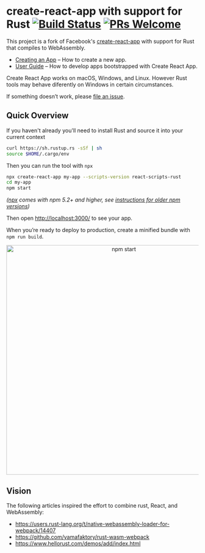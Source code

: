 # create-react-app with support for Rust [![Build Status](https://travis-ci.org/facebook/create-react-app.svg?branch=master)](https://travis-ci.org/facebook/create-react-app) [![PRs Welcome](https://img.shields.io/badge/PRs-welcome-green.svg)](https://github.com/facebook/create-react-app/pulls)

This project is a fork of Facebook's [create-react-app](https://facebook.github.io/create-react-app/) with support for Rust that compiles to WebAssembly.

- [Creating an App](#creating-an-app) – How to create a new app.
- [User Guide](https://facebook.github.io/create-react-app/) – How to develop apps bootstrapped with Create React App.

Create React App works on macOS, Windows, and Linux. However Rust tools may behave diferently on Windows in certain circumstances.

If something doesn’t work, please [file an issue](https://github.com/facebook/create-react-app/issues/new).

## Quick Overview

If you haven't already you'll need to install Rust and source it into your current context

```sh
curl https://sh.rustup.rs -sSf | sh
source $HOME/.cargo/env
```

Then you can run the tool with `npx`

```sh
npx create-react-app my-app --scripts-version react-scripts-rust
cd my-app
npm start
```

_([npx](https://medium.com/@maybekatz/introducing-npx-an-npm-package-runner-55f7d4bd282b) comes with npm 5.2+ and higher, see [instructions for older npm versions](https://gist.github.com/gaearon/4064d3c23a77c74a3614c498a8bb1c5f))_

Then open [http://localhost:3000/](http://localhost:3000/) to see your app.

When you’re ready to deploy to production, create a minified bundle with `npm run build`.

<p align='center'>
<img src='https://cdn.rawgit.com/facebook/create-react-app/27b42ac/screencast.svg' width='600' alt='npm start'>
</p>

## Vision

The following articles inspired the effort to combine rust, React, and WebAssembly:

- https://users.rust-lang.org/t/native-webassembly-loader-for-webpack/14407
- https://github.com/yamafaktory/rust-wasm-webpack
- https://www.hellorust.com/demos/add/index.html
